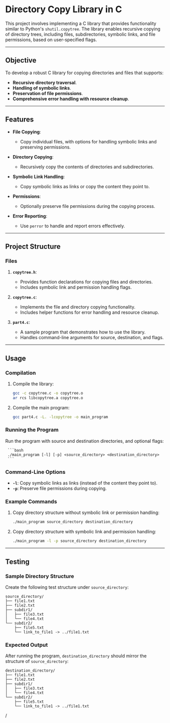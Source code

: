 # Directory Copy Library in C

This project involves implementing a C library that provides functionality similar to Python's `shutil.copytree`. The library enables recursive copying of directory trees, including files, subdirectories, symbolic links, and file permissions, based on user-specified flags.

---

## Objective

To develop a robust C library for copying directories and files that supports:
- **Recursive directory traversal**.
- **Handling of symbolic links**.
- **Preservation of file permissions**.
- **Comprehensive error handling with resource cleanup**.

---

## Features

- **File Copying**:
  - Copy individual files, with options for handling symbolic links and preserving permissions.
  
- **Directory Copying**:
  - Recursively copy the contents of directories and subdirectories.
  
- **Symbolic Link Handling**:
  - Copy symbolic links as links or copy the content they point to.

- **Permissions**:
  - Optionally preserve file permissions during the copying process.

- **Error Reporting**:
  - Use `perror` to handle and report errors effectively.

---

## Project Structure

### Files

1. **`copytree.h`**:
   - Provides function declarations for copying files and directories.
   - Includes symbolic link and permission handling flags.

2. **`copytree.c`**:
   - Implements the file and directory copying functionality.
   - Includes helper functions for error handling and resource cleanup.

3. **`part4.c`**:
   - A sample program that demonstrates how to use the library.
   - Handles command-line arguments for source, destination, and flags.

---

## Usage
 
  ### Compilation
 
  1. Compile the library:
     ```bash
     gcc -c copytree.c -o copytree.o
     ar rcs libcopytree.a copytree.o
     ```
 
  2. Compile the main program:
     ```bash
     gcc part4.c -L. -lcopytree -o main_program
     ```
 
  ### Running the Program
 
  Run the program with source and destination directories, and optional flags:
 
     ```bash
     ./main_program [-l] [-p] <source_directory> <destination_directory>
     ```
 
  ### Command-Line Options
 
  - **`-l`**: Copy symbolic links as links (instead of the content they point to).
  - **`-p`**: Preserve file permissions during copying.
 
  ### Example Commands

  1. Copy directory structure without symbolic link or permission handling:
     ```bash
     ./main_program source_directory destination_directory
     ```
 
  2. Copy directory structure with symbolic link and permission handling:
     ```bash
     ./main_program -l -p source_directory destination_directory
     ```
 
  ---
 
  ## Testing
 
  ### Sample Directory Structure
 
  Create the following test structure under `source_directory`:
 
  ```
  source_directory/
  ├── file1.txt
  ├── file2.txt
  ├── subdir1/
  │   ├── file3.txt
  │   └── file4.txt
  └── subdir2/
      ├── file5.txt
      └── link_to_file1 -> ../file1.txt
  ```
 
  ### Expected Output
 
  After running the program, `destination_directory` should mirror the structure of `source_directory`:
 
  ```
  destination_directory/
  ├── file1.txt
  ├── file2.txt
  ├── subdir1/
  │   ├── file3.txt
  │   └── file4.txt
  └── subdir2/
      ├── file5.txt
      └── link_to_file1 -> ../file1.txt
  ```
 /

